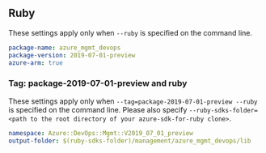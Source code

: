 ## Ruby

These settings apply only when `--ruby` is specified on the command line.

```yaml
package-name: azure_mgmt_devops
package-version: 2019-07-01-preview
azure-arm: true
```

### Tag: package-2019-07-01-preview and ruby

These settings apply only when `--tag=package-2019-07-01-preview --ruby` is specified on the command line.
Please also specify `--ruby-sdks-folder=<path to the root directory of your azure-sdk-for-ruby clone>`.

```yaml $(tag) == 'package-2019-07-01-preview' && $(ruby)
namespace: Azure::DevOps::Mgmt::V2019_07_01_preview
output-folder: $(ruby-sdks-folder)/management/azure_mgmt_devops/lib
```

